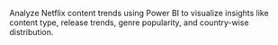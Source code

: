 Analyze Netflix content trends using Power BI to visualize insights like content type, release trends, genre popularity, and country-wise distribution.
